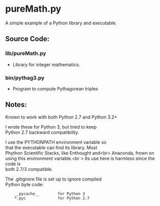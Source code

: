 # pureMath.py
A simple example of a Python library and executable.

## Source Code:

### lib/pureMath.py
   * Library for integer mathematics.

### bin/pythag3.py
   * Program to compute Pythagorean triples

## Notes:
Known to work with both Python 2.7 and Python 3.2+  

I wrote these for Python 3, but tried to keep  
Python 2.7 backward compatibility.

I use the PYTHONPATH environment variable so  
that the executable can find its library.  Most  
Phython Scientific Stacks, like Enthought and<br\>
Anaconda, frown on using this environment variable.<br \>
Its use here is harmless since the code is<br>
both 2.7/3 compatible.

The .gitignore file is set up to ignore compiled  
Python byte code:
```
    __pycache__        for Python 3
    *.pyc              for Python 2.7
```

